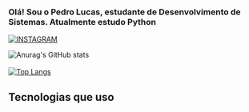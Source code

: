 ### Olá! Sou o Pedro Lucas, estudante de Desenvolvimento de Sistemas. Atualmente estudo Python

[![INSTAGRAM](	https://img.shields.io/badge/Instagram-E4405F?style=for-the-badge&logo=instagram&logoColor=white)](https://intagram.com/plzer0)

![Anurag's GitHub stats](https://github-readme-stats.vercel.app/api?username=Plcc18&show_icons=true&theme=onedark)<br><br>
[![Top Langs](https://github-readme-stats.vercel.app/api/top-langs/?username=Plcc18)](https://github.com/anuraghazra/github-readme-stats)

## Tecnologias que uso
